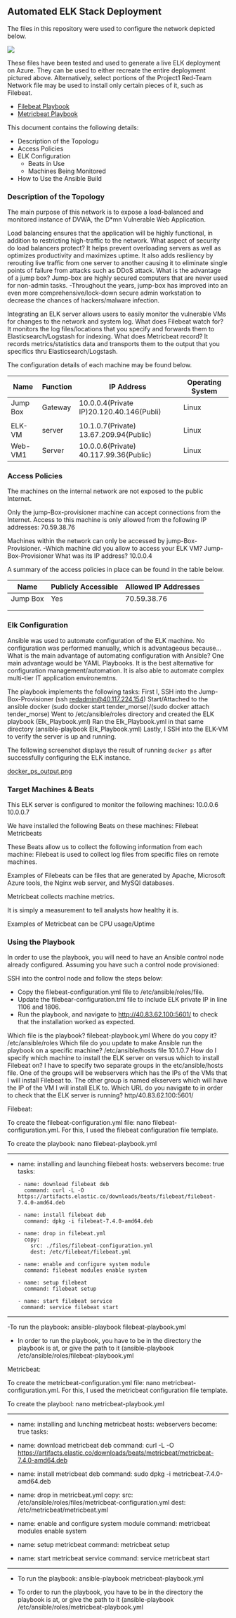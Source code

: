## Automated ELK Stack Deployment

The files in this repository were used to configure the network depicted below.

![](https://github.com/shahbazkhan85/Project-1/blob/main/diagrams/Azure%20Elk%20Stack.png)

These files have been tested and used to generate a live ELK deployment on Azure. They can be used to either recreate the entire deployment pictured above. Alternatively, select portions of the Project1 Red-Team Network file may be used to install only certain pieces of it, such as Filebeat.

  - [Filebeat Playbook](https://github.com/shahbazkhan85/Project-1/blob/main/ansible/filebeat%20playbook.yml)
  - [Metricbeat Playbook](https://github.com/shahbazkhan85/Project-1/blob/main/ansible/metricbeat%20playbook.yml)
  
This document contains the following details:
- Description of the Topologu
- Access Policies
- ELK Configuration
  - Beats in Use
  - Machines Being Monitored
- How to Use the Ansible Build


### Description of the Topology

The main purpose of this network is to expose a load-balanced and monitored instance of DVWA, the D*mn Vulnerable Web Application.

Load balancing ensures that the application will be highly functional, in addition to restricting high-traffic to the network.
 What aspect of security do load balancers protect?
It helps prevent overloading servers as well as optimizes productivity and maximizes uptime.
It also adds resiliency by rerouting live traffic from one server to another causing it to eliminate single points of failure from attacks such as DDoS attack.
 What is the advantage of a jump box?
Jump-box are highly secured computers that are never used for non-admin tasks. -Throughout the years, jump-box has improved into an even more comprehensive/lock-down secure admin workstation to decrease the chances of hackers/malware infection.

Integrating an ELK server allows users to easily monitor the vulnerable VMs for changes to the network and system log.
 What does Filebeat watch for?
It monitors the log files/locations that you specify and forwards them to Elasticsearch/Logstash for indexing.
 What does Metricbeat record?
It records metrics/statistics data and transports them to the output that you specifics thru Elasticsearch/Logstash.

The configuration details of each machine may be found below.


| Name     | Function | IP Address          |Operating System |
|----------|----------|---------------------|-----------------|
| Jump Box | Gateway  | 10.0.0.4(Private IP)20.120.40.146(Publi) | Linux           |
|          |          | |                 |
| ELK-VM   | server   | 10.1.0.7(Private) 13.67.209.94(Public)   |     Linux       |
| Web-VM1  | Server   | 10.0.0.6(Private) 40.117.99.36(Public)   |     Linux       |                                                                                          |  Wdb-VM2 | Server   | 10.0.0.7(Private) 40.117.99.36(Public)   |     Linux       |


### Access Policies

The machines on the internal network are not exposed to the public Internet. 

Only the jump-Box-provisioner machine can accept connections from the Internet. Access to this machine is only allowed from the following IP addresses:
70.59.38.76

Machines within the network can only be accessed by jump-Box-Provisioner.
-Which machine did you allow to access your ELK VM?
Jump-Box-Provisioner
 What was its IP address?
10.0.0.4

A summary of the access policies in place can be found in the table below.

| Name     | Publicly Accessible | Allowed IP Addresses |
|----------|---------------------|----------------------|
| Jump Box | Yes                 | 70.59.38.76          |
|          |                     |                      |
|          |                     |                      |

### Elk Configuration

Ansible was used to automate configuration of the ELK machine. No configuration was performed manually, which is advantageous because...
 What is the main advantage of automating configuration with Ansible?
One main advantage would be YAML Playbooks. It is the best alternative for configuration management/automation.
It is also able to automate complex multi-tier IT application environemtns.

The playbook implements the following tasks:
First I, SSH into the Jump-Box-Provisioner (ssh redadmin@40.117.224.154)
Start/Attached to the ansible docker (sudo docker start tender_morse)/(sudo docker attach tender_morse)
Went to /etc/ansible/roles directory and created the ELK playbook (Elk_Playbook.yml)
Ran the Elk_Playbook.yml in that same directory (ansible-playbook Elk_Playbook.yml)
Lastly, I SSH into the ELK-VM to verify the server is up and running.

The following screenshot displays the result of running `docker ps` after successfully configuring the ELK instance.

[docker_ps_output.png](https://github.com/shahbazkhan85/Project-1/blob/main/Readme/Images/Docker%20Ps.png)

### Target Machines & Beats
This ELK server is configured to monitor the following machines:
10.0.0.6
10.0.0.7

We have installed the following Beats on these machines:
Filebeat
Metricbeats

These Beats allow us to collect the following information from each machine:
Filebeat is used to collect log files from specific files on remote machines.

Examples of Filebeats can be files that are generated by Apache, Microsoft Azure tools, the Nginx web server, and MySQl databases.

Metricbeat collects machine metrics.

It is simply a measurement to tell analysts how healthy it is.

Examples of Metricbeat can be CPU usage/Uptime
### Using the Playbook
In order to use the playbook, you will need to have an Ansible control node already configured. Assuming you have such a control node provisioned: 

SSH into the control node and follow the steps below:
- Copy the filebeat-configuration.yml file to /etc/ansible/roles/file.
- Update the filebear-configuration.tml file to include ELK private IP in line 1106 and 1806.
- Run the playbook, and navigate to http://40.83.62.100:5601/ to check that the installation worked as expected.

Which file is the playbook?
filebeat-playbook.yml
 Where do you copy it?
/etc/ansible/roles
Which file do you update to make Ansible run the playbook on a specific machine?
 /etc/ansible/hosts file 10.1.0.7
 How do I specify which machine to install the ELK server on versus which to install Filebeat on?
I have to specify two separate groups in the etc/ansible/hosts file. One of the groups will be webservers which has the IPs of the VMs that I will install Filebeat to. The other group is named elkservers which will have the IP of the VM I will install ELK to.
Which URL do you navigate to in order to check that the ELK server is running?
http/40.83.62.100:5601/



Filebeat:

 To create the filebeat-configuration.yml file: nano filebeat-configuration.yml. For this, I used the filebeat configuration file template.

 To create the playbook: nano filebeat-playbook.yml

  ---
 - name: installing and launching filebeat
	   hosts: webservers
       become: true
       tasks:

	   - name: download filebeat deb
  	     command: curl -L -O https://artifacts.elastic.co/downloads/beats/filebeat/filebeat-7.4.0-amd64.deb

	   - name: install filebeat deb
  	     command: dpkg -i filebeat-7.4.0-amd64.deb

	   - name: drop in filebeat.yml
  	     copy:
   	       src: ./files/filebeat-configuration.yml
   	       dest: /etc/filebeat/filebeat.yml

	   - name: enable and configure system module
  	     command: filebeat modules enable system

	   - name: setup filebeat
  	     command: filebeat setup

	   - name: start filebeat service
  	    command: service filebeat start
---
-To run the playbook: ansible-playbook filebeat-playbook.yml

* In order to run the playbook, you have to be in the directory the playbook is at, or give the path to it (ansible-playbook /etc/ansible/roles/filebeat-playbook.yml


Metricbeat:

To create the metricbeat-configuration.yml file: nano metricbeat-configuration.yml. For this, I used the metricbeat configuration file template.

 To create the playbool: nano metricbeat-playbook.yml

---
  - name: installing and lunching metricbeat
    hosts: webservers
    become: true
    tasks:
    
  - name: download metricbeat deb
    command: curl -L -O https://artifacts.elastic.co/downloads/beats/metricbeat/metricbeat-7.4.0-amd64.deb
    
  - name: install metricbeat deb
    command: sudo dpkg -i metricbeat-7.4.0-amd64.deb
    
  - name: drop in metricbeat.yml
    copy:
      src: /etc/ansible/roles/files/metricbeat-configuration.yml
      dest: /etc/metricbeat/metricbeat.yml
      
   - name: enable and configure system module
     command: metricbeat modules enable system
     
   - name: setup metricbeat
     command: metricbeat setup
     
   - name: start metricbeat service
     command: service metricbeat start
     
   ---
   
   - To run the playbook: ansible-playbook metricbeat-playbook.yml
   
   * To order to run the playbook, you have to be in the directory the playbook is at, or give the path to it (ansible-playbook /etc/ansible/roles/metricbeat-playbook.yml







